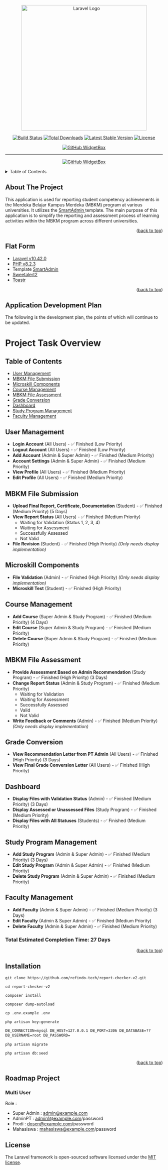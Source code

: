 <p align="center"><a href="https://laravel.com" target="_blank"><img src="https://raw.githubusercontent.com/laravel/art/master/logo-lockup/5%20SVG/2%20CMYK/1%20Full%20Color/laravel-logolockup-cmyk-red.svg" width="400" alt="Laravel Logo"></a></p>

<p align="center">
<a href="https://github.com/laravel/framework/actions"><img src="https://github.com/laravel/framework/workflows/tests/badge.svg" alt="Build Status"></a>
<a href="https://packagist.org/packages/laravel/framework"><img src="https://img.shields.io/packagist/dt/laravel/framework" alt="Total Downloads"></a>
<a href="https://packagist.org/packages/laravel/framework"><img src="https://img.shields.io/packagist/v/laravel/framework" alt="Latest Stable Version"></a>
<a href="https://packagist.org/packages/laravel/framework"><img src="https://img.shields.io/packagist/l/laravel/framework" alt="License"></a>
</p>

<div align="center">

[![GitHub WidgetBox](https://github-widgetbox.vercel.app/api/profile?username=rizkyapri&data=followers,repositories,stars,commits&theme=viridescent)](https://github.com/rizkyapri)

---

[![GitHub WidgetBox](https://github-widgetbox.vercel.app/api/profile?username=rhekhar&data=followers,repositories,stars,commits&theme=viridescent)](https://github.com/rhekhar)

</div>
<a id="readme-top"></a>
<!-- TABLE OF CONTENTS -->
<details>
  <summary>Table of Contents</summary>
  <ol>
    <li><a href="#about-the-project">About The Project</a></li>
    <li><a href="#flat-form">Flat Form</a></li>
    <li><a href="#application-development-plan">Application Development Plan</a></li>
    <li><a href="#installation">Installation</a></li>
    <li><a href="#roadmap-project">Roadmap Project</a></li>
    <li><a href="#example">Example</a></li>
    <li><a href="#license">License</a></li>
  </ol>
</details>

<!-- ABOUT THE PROJECT -->

## About The Project

This application is used for reporting student competency achievements in the Merdeka Belajar Kampus Merdeka (MBKM) program at various universities.
It utilizes the <a href="https://wrapbootstrap.com/user/MyOrange" target="_blank"> SmartAdmin </a> template.
The main purpose of this application is to simplify the reporting and assessment process of learning activities within the MBKM program across different universities.

<p align="right">(<a href="#readme-top">back to top</a>)</p>

<!-- FLAT FORM -->

## Flat Form

-   <a href="https://laravel.com/docs/10.x" target="_blank">Laravel v10.42.0</a>
-   <a href="https://www.php.net/releases/8_2_3.php" target="_blank">PHP v8.2.3</a>
-   Template <a href="https://wrapbootstrap.com/user/MyOrange" target="_blank">SmartAdmin</a>
-   <a href="https://sweetalert2.github.io/#usage" target="_blank"> Sweetalert2 </a>
-   <a href="https://github.com/CodeSeven/toastr" target="_blank"> Toastr </a>

<p align="right">(<a href="#readme-top">back to top</a>)</p>

## Application Development Plan

The following is the development plan, the points of which will continue to be updated.

# Project Task Overview

## Table of Contents

-   [User Management](#user-management)
-   [MBKM File Submission](#mbkm-file-submission)
-   [Microskill Components](#microskill-components)
-   [Course Management](#course-management)
-   [MBKM File Assessment](#mbkm-file-assessment)
-   [Grade Conversion](#grade-conversion)
-   [Dashboard](#dashboard)
-   [Study Program Management](#study-program-management)
-   [Faculty Management](#faculty-management)

## User Management

-   **Login Account** (All Users) - ✅ Finished (Low Priority)
-   **Logout Account** (All Users) - ✅ Finished (Low Priority)
-   **Add Account** (Admin & Super Admin) - ✅ Finished (Medium Priority)
-   **Account Settings** (Admin & Super Admin) - ✅ Finished (Medium Priority)
-   **View Profile** (All Users) - ✅ Finished (Medium Priority)
-   **Edit Profile** (All Users) - ✅ Finished (Medium Priority)

## MBKM File Submission

-   **Upload Final Report, Certificate, Documentation** (Student) - ✅ Finished (Medium Priority) (5 Days)
-   **View Report Status** (All Users) - ✅ Finished (Medium Priority)
    -   Waiting for Validation (Status 1, 2, 3, 4)
    -   Waiting for Assessment
    -   Successfully Assessed
    -   Not Valid
-   **File Revision** (Student) - ✅ Finished (High Priority) _(Only needs display implementation)_

## Microskill Components

-   **File Validation** (Admin) - ✅ Finished (High Priority) _(Only needs display implementation)_
-   **Microskill Test** (Student) - ✅ Finished (High Priority)

## Course Management

-   **Add Course** (Super Admin & Study Program) - ✅ Finished (Medium Priority) (4 Days)
-   **Edit Course** (Super Admin & Study Program) - ✅ Finished (Medium Priority)
-   **Delete Course** (Super Admin & Study Program) - ✅ Finished (Medium Priority)

## MBKM File Assessment

-   **Provide Assessment Based on Admin Recommendation** (Study Program) - ✅ Finished (High Priority) (3 Days)
-   **Change Report Status** (Admin & Study Program) - ✅ Finished (Medium Priority)
    -   Waiting for Validation
    -   Waiting for Assessment
    -   Successfully Assessed
    -   Valid
    -   Not Valid
-   **Write Feedback or Comments** (Admin) - ✅ Finished (Medium Priority) _(Only needs display implementation)_

## Grade Conversion

-   **View Recommendation Letter from PT Admin** (All Users) - ✅ Finished (High Priority) (3 Days)
-   **View Final Grade Conversion Letter** (All Users) - ✅ Finished (High Priority)

## Dashboard

-   **Display Files with Validation Status** (Admin) - ✅ Finished (Medium Priority) (3 Days)
-   **Display Assessed or Unassessed Files** (Study Program) - ✅ Finished (Medium Priority)
-   **Display Files with All Statuses** (Students) - ✅ Finished (Medium Priority)

## Study Program Management

-   **Add Study Program** (Admin & Super Admin) - ✅ Finished (Medium Priority) (3 Days)
-   **Edit Study Program** (Admin & Super Admin) - ✅ Finished (Medium Priority)
-   **Delete Study Program** (Admin & Super Admin) - ✅ Finished (Medium Priority)

## Faculty Management

-   **Add Faculty** (Admin & Super Admin) - ✅ Finished (Medium Priority) (3 Days)
-   **Edit Faculty** (Admin & Super Admin) - ✅ Finished (Medium Priority)
-   **Delete Faculty** (Admin & Super Admin) - ✅ Finished (Medium Priority)

### Total Estimated Completion Time: **27 Days**

<p align="right">(<a href="#readme-top">back to top</a>)</p>

<!-- INSTALLATION -->

## Installation

```console
git clone https://github.com/refindo-tech/report-checker-v2.git
```

```console
cd report-checker-v2
```

```console
composer install
```

```console
composer dump-autoload
```

```console
cp .env.example .env
```

```console
php artisan key:generate
```

```html
DB_CONNECTION=mysql DB_HOST=127.0.0.1 DB_PORT=3306 DB_DATABASE=??
DB_USERNAME=root DB_PASSWORD=
```

```console
php artisan migrate
```

```console
php artisan db:seed
```

<p align="right">(<a href="#readme-top">back to top</a>)</p>

## Roadmap Project

### Multi User

Role : <br>

-   Super Admin : admin@example.com <br>
-   AdminPT : admin1@example.com/password <br>
-   Prodi : dosen@example.com/password <br>
-   Mahasiswa : mahasiswa@example.com/password <br>

## License

The Laravel framework is open-sourced software licensed under the [MIT license](https://opensource.org/licenses/MIT).
